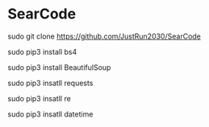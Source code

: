 # SearCode

sudo git clone https://github.com/JustRun2030/SearCode


sudo pip3 install bs4

sudo pip3 install BeautifulSoup

sudo pip3 insatll requests


sudo pip3 insatll re


sudo pip3 insatll datetime
 
